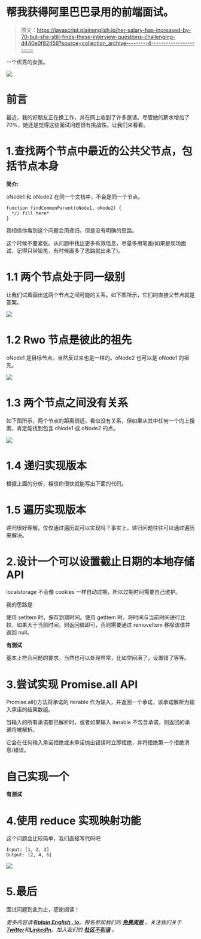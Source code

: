 # 帮我获得阿里巴巴录用的前端面试。

> 原文：<https://javascript.plainenglish.io/her-salary-has-increased-by-70-but-she-still-finds-these-interview-questions-challenging-d440e0f82456?source=collection_archive---------4----------------------->

一个优秀的女孩。

![](img/b776ba7b7ab8a7358caebc1ddb7f854c.png)

# 前言

最近，我的好朋友正在换工作，并在网上收到了许多邀请。尽管她的薪水增加了 70%，她还是觉得这些面试问题很有挑战性。让我们来看看。

# 1.查找两个节点中最近的公共父节点，包括节点本身

**简介:**

oNode1 和 oNode2 在同一个文档中，不会是同一个节点。

```
function findCommonParent(oNode1, oNode2) {
  *// fill here*
}
```

我相信你看到这个问题会用递归，但是没有明确的思路。

这个时候不要紧张。从问题中找出更多有效信息，尽量多用笔画(如果是现场面试，记得只带铅笔，有时候画多了思路就出来了)。

# 1.1 两个节点处于同一级别

让我们试着画出这两个节点之间可能的关系。如下图所示，它们的直接父节点就是答案。

![](img/a95f8acb4e75e9ae1e48168284ed8c24.png)

# 1.2 Rwo 节点是彼此的祖先

oNode1 是目标节点。当然反过来也是一样的。oNode2 也可以是 oNode1 的祖先。

![](img/b52558702fdbe50613d664aa86081013.png)

# 1.3 两个节点之间没有关系

如下图所示，两个节点的距离很远，看似没有关系，但如果从其中任何一个向上搜索，肯定能找到包含 oNode1 或 oNode2 的点。

![](img/5d70f41db416c483254b1866f74f967b.png)

# 1.4 递归实现版本

根据上面的分析，相信你很快就能写出下面的代码。

# 1.5 遍历实现版本

递归很好理解，仅仅通过遍历就可以实现吗？事实上，递归问题往往可以通过遍历来解决。

# 2.设计一个可以设置截止日期的本地存储 API

localstorage 不会像 cookies 一样自动过期，所以过期时间需要自己维护。

我的思路是:

使用 setItem 时，保存到期时间。使用 getItem 时，将时间与当前时间进行比较，如果大于当前时间，则返回值即可，否则需要通过 removeItem 移除该值并返回 null。

**有测试**

基本上符合问题的要求。当然也可以处理异常，比如空间满了，设置错了等等。

# 3.尝试实现 Promise.all API

Promise.all()方法将承诺的 iterable 作为输入，并返回一个承诺，该承诺解析为输入承诺的结果数组。

当输入的所有承诺都已解析时，或者如果输入 iterable 不包含承诺，则返回的承诺将被解析。

它会在任何输入承诺拒绝或未承诺抛出错误时立即拒绝，并将拒绝第一个拒绝消息/错误。

# 自己实现一个

**有测试**

# 4.使用 reduce 实现映射功能

这个问题会比较简单，我们直接写代码吧

```
Input: [1, 2, 3]
Output: [2, 4, 6]
```

![](img/6d5db11bd19b89dae893a82f3278e222.png)

# 5.最后

面试问题到此为止，感谢阅读！

*更多内容请看*[***plain English . io***](https://plainenglish.io/)*。报名参加我们的* [***免费周报***](http://newsletter.plainenglish.io/) *。关注我们关于*[***Twitter***](https://twitter.com/inPlainEngHQ)*和*[***LinkedIn***](https://www.linkedin.com/company/inplainenglish/)*。加入我们的* [***社区不和谐***](https://discord.gg/GtDtUAvyhW) *。*